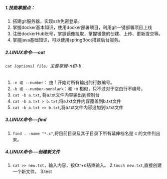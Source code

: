 ##### 1.技能掌握点：
1. 搭建git服务器，实现ssh免密登录。
2. 掌握docker基本知识，使用docker部署项目，利用git一键部署项目上线
3. 注册dockerHub账号，掌握镜像拉取，掌握镜像的创建、上传、更新提交等。
4. 掌握java基础知识，可以使用springBoot搭建后台服务。


##### 2.LINUX命令---cat
###### ```cat [options] file```，主要掌握-n和-b
1. ```-n 或 --number```： 由 1 开始对所有输出的行数编号。
2. ```-b 或 --number-nonblank```：和 -n 相似，只不过对于空白行不编号。
3. ```cat -b a.txt```, 将a.txt文件内容输出到控制台
4. ```cat -b a.txt > b.txt```,将a.txt文件内容覆盖到b.txt文件
5. ```cat -b a.txt >> b.txt```,将a.txt文件内容追加到b.txt文件

##### 3.LINUX命令---find
1. ```find . -name "*.c"```,将目前目录及其子目录下所有延伸档名是 c 的文件列出来。

##### 4.LINUX命令---创建新文件
1. ```cat >> new.txt```，输入内容，按Ctr+d结束输入。
2.```touch new.txt```,直接创建一个新文件。
3.test